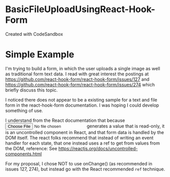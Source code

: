 # BasicFileUploadUsingReact-Hook-Form
Created with CodeSandbox

# Simple Example
I'm trying to build a form, in which the user uploads a single image as well as traditional form text data.
I read with great interest the postings at https://github.com/react-hook-form/react-hook-form/issues/127
and https://github.com/react-hook-form/react-hook-form/issues/274 which briefly discuss this topic.

I noticed there does not appear to be a existing sample for a text and file form in the react-hook-form documentation. I was hoping I could develop something of use.

I understand from the React documentation that because <input type="file" /> generates a value that is read-only, it is an uncontrolled component in React, and that form data is handled by the DOM itself. The react folks recommend that instead of writing an event handler for each state, that one instead uses a ref to get from values from the DOM, reference:
See https://reactjs.org/docs/uncontrolled-components.html

For my proposal, I chose NOT to use onChange() (as recommended in issues 127, 274), but instead go with the React recommended `ref` technique. 
